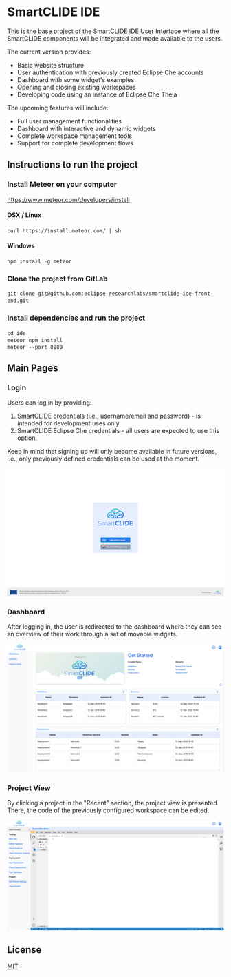 # SmartCLIDE IDE

This is the base project of the SmartCLIDE IDE User Interface where all the SmartCLIDE components will be integrated
and made available to the users.

The current version provides:

- Basic website structure
- User authentication with previously created Eclipse Che accounts
- Dashboard with some widget's examples
- Opening and closing existing workspaces
- Developing code using an instance of Eclipse Che Theia

The upcoming features will include:

- Full user management functionalities
- Dashboard with interactive and dynamic widgets
- Complete workspace management tools
- Support for complete development flows

## Instructions to run the project ##

### Install Meteor on your computer

https://www.meteor.com/developers/install

#### OSX / Linux
```shell
curl https://install.meteor.com/ | sh
```

#### Windows
```shell
npm install -g meteor
```

### Clone the project from GitLab 

```shell
git clone git@github.com:eclipse-researchlabs/smartclide-ide-front-end.git
```

### Install dependencies and run the project

```shell
cd ide
meteor npm install
meteor --port 8080
```

## Main Pages

### Login

Users can log in by providing:

1) SmartCLIDE credentials (i.e., username/email and password) - is intended for development uses only.
2) SmartCLIDE Eclipse Che credentials - all users are expected to use this option.

Keep in mind that signing up will only become available in future versions, i.e., only previously defined credentials
can be used at the moment.

![](readme-pictures/Login.png)

### Dashboard

After logging in, the user is redirected to the dashboard where they can see an overview of their work through a set
of movable widgets.

![](readme-pictures/Dashboard.png)

### Project View

By clicking a project in the "Recent" section, the project view is presented. There, the code of the previously
configured workspace can be edited.

![](readme-pictures/Project.png)

## License
[MIT](https://choosealicense.com/licenses/mit/)
